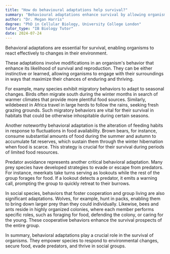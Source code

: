 ```yaml
---
title: "How do behavioural adaptations help survival?"
summary: "Behavioural adaptations enhance survival by allowing organisms to effectively respond to environmental changes. These adaptations are crucial for coping with varying conditions and challenges in their habitats."
author: "Dr. Megan Harris"
degree: "PhD in Cellular Biology, University College London"
tutor_type: "IB Biology Tutor"
date: 2024-07-24
---
```


Behavioral adaptations are essential for survival, enabling organisms to react effectively to changes in their environment.

These adaptations involve modifications in an organism's behavior that enhance its likelihood of survival and reproduction. They can be either instinctive or learned, allowing organisms to engage with their surroundings in ways that maximize their chances of enduring and thriving.

For example, many species exhibit migratory behaviors to adapt to seasonal changes. Birds often migrate south during the winter months in search of warmer climates that provide more plentiful food sources. Similarly, wildebeest in Africa travel in large herds to follow the rains, seeking fresh grazing grounds. Such migratory behaviors are vital for their survival in habitats that could be otherwise inhospitable during certain seasons.

Another noteworthy behavioral adaptation is the alteration of feeding habits in response to fluctuations in food availability. Brown bears, for instance, consume substantial amounts of food during the summer and autumn to accumulate fat reserves, which sustain them through the winter hibernation when food is scarce. This strategy is crucial for their survival during periods of limited food resources.

Predator avoidance represents another critical behavioral adaptation. Many prey species have developed strategies to evade or escape from predators. For instance, meerkats take turns serving as lookouts while the rest of the group forages for food. If a lookout detects a predator, it emits a warning call, prompting the group to quickly retreat to their burrows.

In social species, behaviors that foster cooperation and group living are also significant adaptations. Wolves, for example, hunt in packs, enabling them to bring down larger prey than they could individually. Likewise, bees and ants reside in highly organized colonies, where each member performs specific roles, such as foraging for food, defending the colony, or caring for the young. These cooperative behaviors enhance the survival prospects of the entire group.

In summary, behavioral adaptations play a crucial role in the survival of organisms. They empower species to respond to environmental changes, secure food, evade predators, and thrive in social groups.
    